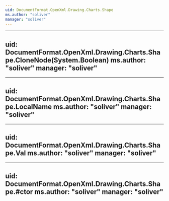 ```yaml
---
uid: DocumentFormat.OpenXml.Drawing.Charts.Shape
ms.author: "soliver"
manager: "soliver"
---
```


---
uid: DocumentFormat.OpenXml.Drawing.Charts.Shape.CloneNode(System.Boolean)
ms.author: "soliver"
manager: "soliver"
---

---
uid: DocumentFormat.OpenXml.Drawing.Charts.Shape.LocalName
ms.author: "soliver"
manager: "soliver"
---

---
uid: DocumentFormat.OpenXml.Drawing.Charts.Shape.Val
ms.author: "soliver"
manager: "soliver"
---

---
uid: DocumentFormat.OpenXml.Drawing.Charts.Shape.#ctor
ms.author: "soliver"
manager: "soliver"
---
